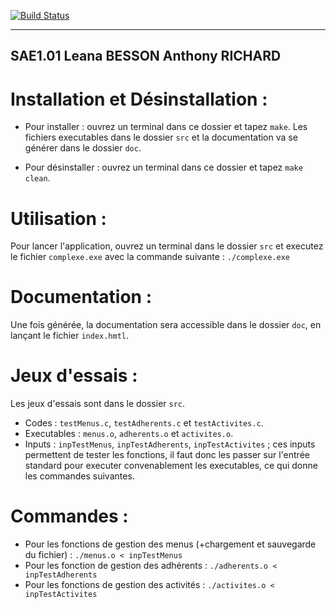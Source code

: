 [![Build Status](https://codefirst.iut.uca.fr/api/badges/leana.besson/SAE1.01/status.svg)](https://codefirst.iut.uca.fr/leana.besson/SAE1.01)  

---
SAE1.01 Leana BESSON Anthony RICHARD
---

# Installation et Désinstallation :

* Pour installer : ouvrez un terminal dans ce dossier et tapez `make`. Les fichiers executables dans le dossier `src` et la documentation va se générer dans le dossier `doc`.

* Pour désinstaller : ouvrez un terminal dans ce dossier et tapez `make clean`.

# Utilisation :

Pour lancer l'application, ouvrez un terminal dans le dossier `src` et executez le fichier `complexe.exe` avec la commande suivante :  `./complexe.exe`

# Documentation :

Une fois générée, la documentation sera accessible dans le dossier `doc`, en lançant le fichier `index.hmtl`.

# Jeux d'essais :

Les jeux d'essais sont dans le dossier `src`.

* Codes : `testMenus.c`, `testAdherents.c` et `testActivites.c`.
* Executables : `menus.o`, `adherents.o` et `activites.o`.
* Inputs : `inpTestMenus`, `inpTestAdherents`, `inpTestActivites` ; ces inputs permettent de tester les fonctions, il faut donc les passer sur l'entrée standard pour executer convenablement les executables, ce qui donne les commandes suivantes.

# Commandes :

* Pour les fonctions de gestion des menus (+chargement et sauvegarde du fichier) : `./menus.o < inpTestMenus`
* Pour les fonction de gestion des adhérents : `./adherents.o < inpTestAdherents`
* Pour les fonctions de gestion des activités : `./activites.o < inpTestActivites`
